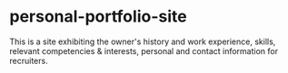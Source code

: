 # personal-portfolio-site
 This is a site exhibiting the owner's history and work experience, skills, relevant competencies & interests, personal and contact information for recruiters.
